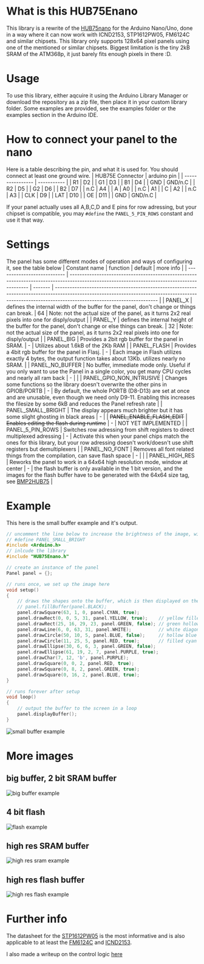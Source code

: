 # What is this HUB75Enano
This library is a rewrite of the [HUB75nano](https://github.com/CamelCaseName/HUB75nano) for the Arduino Nano/Uno, done in a way where it can now work with ICND2153, STP1612PW05, FM6124C and similar chipsets. This library only supports 128x64 pixel panels using one of the mentioned or similar chipsets. Biggest limitation is the tiny 2kB SRAM of the ATM368p, it just barely fits enough pixels in there :D.  

# Usage
To use this library, either aqcuire it using the Arduino Library Manager or download the repository as a zip file, then place it in your custom library folder. Some examples are provided, see the examples folder or the examples section in the Arduino IDE.

# How to connect your panel to the nano
Here is a table describing the pin, and what it is used for. You should connect at least one ground wire.
| HUB75E Connector | arduino pin |
| ---------------- | ----------- |
| R1               | D2          |
| G1               | D3          |
| B1               | D4          |
| GND              | GND/n.C     |
| R2               | D5          |
| G2               | D6          |
| B2               | D7          |
| n.C              | A4          |
| A                | A0          |
| n.C              | A1          |
| C                | A2          |
| n.C              | A3          |
| CLK              | D9          |
| LAT              | D10         |
| OE               | D11         |
| GND              | GND/n.C     |

If your panel actually uses all A,B,C,D and E pins for row adressing, but your chipset is compatible, you may `#define` the `PANEL_5_PIN_ROWS` constant and use it that way.

# Settings
The panel has some different modes of operation and ways of configuring it, see the table below
| Constant name               | function                                                                                                                                    | default | more info                                                                                                                                                                                              |
| --------------------------- | ------------------------------------------------------------------------------------------------------------------------------------------- | ------- | ------------------------------------------------------------------------------------------------------------------------------------------------------------------------------------------------------ |
| PANEL_X                     | defines the internal width of the buffer for the panel, don't change or things can break.                                                   | 64      | Note: not the actual size of the panel, as it turns 2x2 real pixels into one for disply/output                                                                                                         |
| PANEL_Y                     | defines the internal height of the buffer for the panel, don't change or else things can break.                                             | 32      | Note: not the actual size of the panel, as it turns 2x2 real pixels into one for disply/output                                                                                                         |
| PANEL_BIG                   | Provides a 2bit rgb buffer for the panel in SRAM.                                                                                           | -       | Utilizes about 1.6kB of the 2Kb RAM                                                                                                                                                                    |
| PANEL_FLASH                 | Provides a 4bit rgb buffer for the panel in Flasj.                                                                                          | -       | Each image in Flash utilizes exactly 4 bytes, the output function takes about 13Kb. utilizes nearly no SRAM.                                                                                           |
| PANEL_NO_BUFFER             | No buffer, immediate mode only. Useful if you only want to use the Panel in a single color, you get many CPU cycles and nearly all ram back | -       |                                                                                                                                                                                                        |
| PANEL_GPIO_NON_INTRUSIVE    | Changes some functions so the library doesn't overwrite the other pins in GPIOB/PORTB                                                       | -       | By default, the whole PORTB (D8-D13) are set at once and are unusable, even though we need only D9-11. Enabling this increases the filesize by some 6kB and reduces the Panel refresh rate             |
| PANEL_SMALL_BRIGHT          | The display appears much brighter but it has some slight ghosting in black areas                                                            | -       |
| ~~PANEL_ENABLE_FLASH_EDIT~~ | ~~Enables editing the flash during runtime~~                                                                                                | -       | NOT YET IMPLEMENTED                                                                                                                                                                                    |
| PANEL_5_PIN_ROWS             | Switches row adressing from shift registers to direct multiplexed adressing                                                                 | -       | Activate this when your panel chips match the ones for this library, but your row adressing doesn't work/doesn't use shift registers but demultiplexers                                                |
| PANEL_NO_FONT               | Removes all font related things from the compilation, can save flash space                                                                  | -       |                                                                                                                                                                                                        |
| PANEL_HIGH_RES              | Reworks the panel to work in a 64x64 high resolution mode, window at center                                                                 | -       | the flash buffer is only available in the 1 bit version, and the images for the flash buffer have to be generated with the 64x64 size tag, see [BMP2HUB75](https://github.com/CamelCaseName/BMP2HUB75) |

# Example
This here is the small buffer example and it's output.
```cpp
// uncomment the line below to increase the brightness of the image, will poroduce some minor ghosting then though.
// #define PANEL_SMALL_BRIGHT
#include <Arduino.h>
// inlcude the library
#include "HUB75Enano.h"

// create an instance of the panel
Panel panel = {};

// runs once, we set up the image here
void setup()
{
    // draws the shapes onto the buffer, which is then displayed on the led matrix
    // panel.fillBuffer(panel.BLACK);
    panel.drawSquare(63, 1, 0, panel.CYAN, true);
    panel.drawRect(0, 0, 5, 31, panel.YELLOW, true);    // yellow filled rectangle top left
    panel.drawRect(25, 16, 29, 23, panel.GREEN, false); // green hollow rectangle somewhere in the middle
    panel.drawLine(6, 0, 63, 31, panel.WHITE);          // white diagonal through nearly the whole frame
    panel.drawCircle(50, 10, 5, panel.BLUE, false);     // hollow blue circle top right
    panel.drawCircle(11, 25, 5, panel.RED, true);       // filled cyan circle bottom left
    panel.drawEllipse(30, 6, 6, 3, panel.GREEN, false);
    panel.drawEllipse(61, 19, 2, 7, panel.PURPLE, true);
    panel.drawChar(7, 12, 'b', panel.PURPLE);
    panel.drawSquare(0, 0, 2, panel.RED, true);
    panel.drawSquare(0, 8, 2, panel.GREEN, true);
    panel.drawSquare(0, 16, 2, panel.BLUE, true);
}

// runs forever after setup
void loop()
{
    // output the buffer to the screen in a loop
    panel.displayBuffer();
}
```
![small buffer example](https://user-images.githubusercontent.com/48067449/235368910-245899b5-69db-459c-b372-290a830c4ea7.jpg)

# More images
## big buffer, 2 bit SRAM buffer
![big buffer example](https://user-images.githubusercontent.com/48067449/235369114-53928ad2-afcc-4dd1-8d06-565d888cec38.jpg)
## 4 bit flash
![flash example](https://user-images.githubusercontent.com/48067449/235368985-babe2c89-629e-4612-9621-b70112d40377.jpg)
## high res SRAM buffer 
![high res sram example](https://user-images.githubusercontent.com/48067449/235369009-d4580225-5d3b-4139-8398-f2a19a76e571.jpg)
## high res flash buffer
![high res flash example](https://user-images.githubusercontent.com/48067449/235369024-2492c2ca-2f68-4170-9105-ab18f2bbe495.jpg)

# Further info
The datasheet for the [STP1612PW05](https://www.st.com/resource/en/datasheet/stp1612pw05.pdf) is the most informative 
and is also applicable to at least the [FM6124C](https://pdf1.alldatasheet.com/datasheet-pdf/view/1145496/FUMAN/FM6124.html) 
and [ICND2153](https://olympianled.com/wp-content/uploads/2021/05/ICND2153_datasheet_EN_2020_V1.4.pdf).

I also made a writeup on the control logic [here](https://gist.github.com/CamelCaseName/59bd58b002521df8daf4efca69d01e2e)